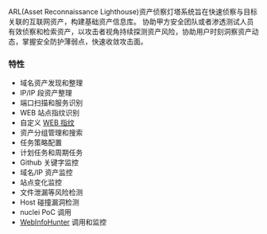 ARL(Asset Reconnaissance Lighthouse)资产侦察灯塔系统旨在快速侦察与目标关联的互联网资产，构建基础资产信息库。
协助甲方安全团队或者渗透测试人员有效侦察和检索资产，以攻击者视角持续探测资产风险，协助用户时刻洞察资产动态，掌握安全防护薄弱点，快速收敛攻击面。

### 特性
* 域名资产发现和整理
* IP/IP 段资产整理
* 端口扫描和服务识别
* WEB 站点指纹识别
* 自定义 [WEB 指纹](./function_desc/finger.md)
* 资产分组管理和搜索
* 任务策略配置
* 计划任务和周期任务
* Github 关键字监控
* 域名/IP 资产监控
* 站点变化监控
* 文件泄漏等风险检测
* Host 碰撞漏洞检测
* nuclei PoC 调用
* [WebInfoHunter](./function_desc/web_info_hunter.md) 调用和监控
